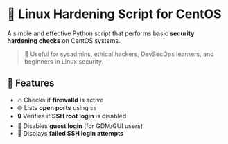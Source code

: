# 🔐 Linux Hardening Script for CentOS

A simple and effective Python script that performs basic **security hardening checks** on CentOS systems.

> 🔎 Useful for sysadmins, ethical hackers, DevSecOps learners, and beginners in Linux security.


## 🚀 Features

- 🔥 Checks if **firewalld** is active
- 🌐 Lists **open ports** using `ss`
- 🔒 Verifies if **SSH root login** is disabled
- 🚫 Disables **guest login** (for GDM/GUI users)
- 📜 Displays **failed SSH login attempts**

